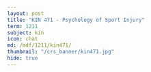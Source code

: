```yaml
---
layout: post
title: "KIN 471 - Psychology of Sport Injury"
term: 1211
subject: kin
icon: chat
md: /mdf/1211/kin471/
thumbnail: "/crs_banner/kin471.jpg"
hide: true
---
```

